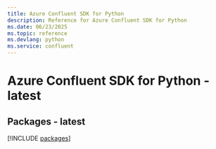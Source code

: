 ```yaml
---
title: Azure Confluent SDK for Python
description: Reference for Azure Confluent SDK for Python
ms.date: 06/23/2025
ms.topic: reference
ms.devlang: python
ms.service: confluent
---
```

# Azure Confluent SDK for Python - latest
## Packages - latest
[!INCLUDE [packages](confluent-index.md)]
